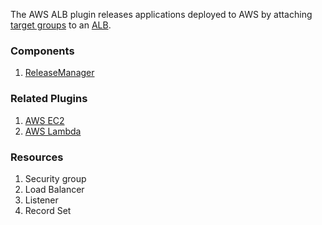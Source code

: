 The AWS ALB plugin releases applications deployed to AWS by attaching [target
groups](https://docs.aws.amazon.com/elasticloadbalancing/latest/application/load-balancer-target-groups.html)
to an [ALB](https://docs.aws.amazon.com/elasticloadbalancing/latest/application/introduction.html).

### Components

1. [ReleaseManager](/waypoint/integrations/hashicorp/aws-alb/latest/components/release-manager/aws-alb-release-manager)

### Related Plugins

1. [AWS EC2](/waypoint/integrations/hashicorp/aws-ec2)
2. [AWS Lambda](/waypoint/integrations/hashicorp/aws-lambda)

### Resources

1. Security group
2. Load Balancer
3. Listener
4. Record Set
